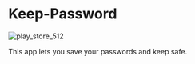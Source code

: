 # Keep-Password

 ![play_store_512](https://user-images.githubusercontent.com/58638988/161430443-67aaf2db-2060-41b3-842c-b5d65fb91479.png)

This app lets you save your passwords and keep safe.
